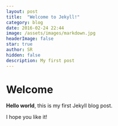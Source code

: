 ```yaml
---
layout: post
title:  "Welcome to Jekyll!"
category: blog
date: 2016-02-24 22:44
image: /assets/images/markdown.jpg
headerImage: false
star: true
author: SR
hidden: false
description: My first post
---
```


# Welcome

**Hello world**, this is my first Jekyll blog post.

I hope you like it!
